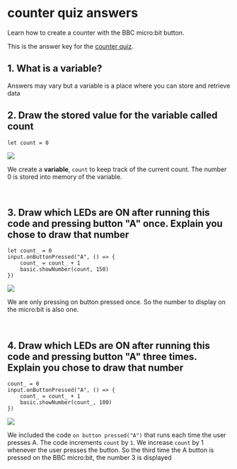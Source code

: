 # counter quiz answers 

Learn how to create a counter with the BBC micro:bit button. 

This is the answer key for the [counter quiz](/microbit/lessons/counter/quiz).

## 1. What is a variable?

Answers may vary but a variable is a place where you can store and retrieve data

## 2. Draw the stored value for the variable called count

```blocks
let count = 0
```

![](/static/mb/lessons/counter-0.png)

We create a **variable**, `count` to keep track of the current count. The number 0 is stored into memory of the variable.

<br/>

## 3. Draw which LEDs are ON after running this code and pressing button "A" once. Explain you chose to draw that number

```blocks
let count_ = 0
input.onButtonPressed("A", () => {
    count_ = count_ + 1
    basic.showNumber(count, 150)
})
```

![](/static/mb/lessons/counter-1.png)

We are only pressing on button pressed once. So the number to display on the micro:bit is also one.

<br/>

## 4. Draw which LEDs are ON after running this code and pressing button "A" three times. Explain you chose to draw that number

```blocks
count_ = 0
input.onButtonPressed("A", () => {
    count_ = count_ + 1
    basic.showNumber(count_, 100)
})
```

![](/static/mb/lessons/counter-2.png)

We included the code ``on button pressed("A")`` that runs each time the user presses A. The code increments `count` by `1`. We increase `count` by 1 whenever the user presses the button. So the third time the A button is pressed on the BBC micro:bit, the number 3 is displayed

<br/>

